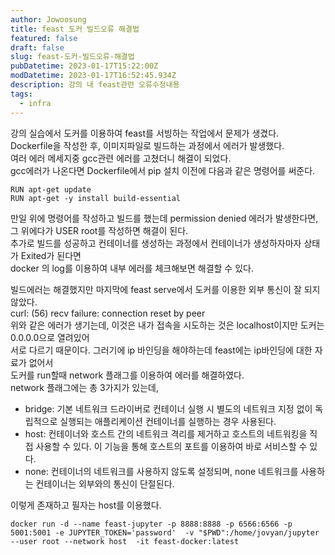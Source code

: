 ```yaml
---
author: Jowoosung
title: feast 도커 빌드오류 해결법
featured: false
draft: false
slug: feast-도커-빌드오류-해결법
pubDatetime: 2023-01-17T15:22:00Z
modDatetime: 2023-01-17T16:52:45.934Z
description: 강의 내 feast관련 오류수정내용
tags: 
  - infra
---  
```



강의 실습에서 도커를 이용하여 feast를 서빙하는 작업에서 문제가 생겼다.  
Dockerfile을 작성한 후, 이미지파일로 빌드하는 과정에서 에러가 발생했다.  
여러 에러 메세지중 gcc관련 에러를 고쳤더니 해결이 되었다.  
gcc에러가 나온다면 Dockerfile에서 pip 설치 이전에 다음과 같은 명령어를 써준다.  
```console
RUN apt-get update 
RUN apt-get -y install build-essential
````

만일 위에 명령어를 작성하고 빌드를 했는데 permission denied 에러가 발생한다면,  
그 위에다가 USER root를 작성하면 해결이 된다.  
추가로 빌드를 성공하고 컨테이너를 생성하는 과정에서 컨테이너가 생성하자마자 상태가 Exited가 된다면  
docker 의 log를 이용하여 내부 에러를 체크해보면 해결할 수 있다.  
  
빌드에러는 해결했지만 마지막에 feast serve에서 도커를 이용한 외부 통신이 잘 되지 않았다.  
curl: (56) recv failure: connection reset by peer  
위와 같은 에러가 생기는데, 이것은 내가 접속을 시도하는 것은 localhost이지만 도커는 0.0.0.0으로 열려있어  
서로 다르기 때문이다. 그러기에 ip 바인딩을 해야하는데 feast에는 ip바인딩에 대한 자료가 없어서  
도커를 run할때 network 플래그를 이용하여 에러를 해결하였다.  
network 플래그에는 총 3가지가 있는데,  
- bridge: 기본 네트워크 드라이버로 컨테이너 실행 시 별도의 네트워크 지정 없이 독립적으로 실행되는 애플리케이션 컨테이너를 실행하는 경우 사용된다.  
- host: 컨테이너와 호스트 간의 네트워크 격리를 제거하고 호스트의 네트워킹을 직접 사용할 수 있다. 이 기능을 통해 호스트의 포트를 이용하여 바로 서비스할 수 있다.  
- none: 컨테이너의 네트워크를 사용하지 않도록 설정되며, none 네트워크를 사용하는 컨테이너는 외부와의 통신이 단절된다.  
  
이렇게 존재하고 필자는 host를 이용했다.  
```console
docker run -d --name feast-jupyter -p 8888:8888 -p 6566:6566 -p 5001:5001 -e JUPYTER_TOKEN='password'  -v "$PWD":/home/jovyan/jupyter  --user root --network host  -it feast-docker:latest
```